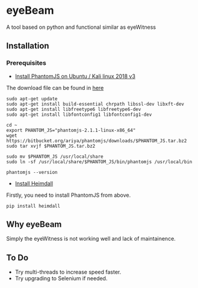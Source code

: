 # eyeBeam

A tool based on python and functional similar as eyeWitness

## Installation

### Prerequisites

- [Install PhantomJS on Ubuntu / Kali linux 2018 v3][1]

The download file can be found in [here][2]

```
sudo apt-get update
sudo apt-get install build-essential chrpath libssl-dev libxft-dev
sudo apt-get install libfreetype6 libfreetype6-dev
sudo apt-get install libfontconfig1 libfontconfig1-dev

cd ~
export PHANTOM_JS="phantomjs-2.1.1-linux-x86_64"
wget https://bitbucket.org/ariya/phantomjs/downloads/$PHANTOM_JS.tar.bz2
sudo tar xvjf $PHANTOM_JS.tar.bz2

sudo mv $PHANTOM_JS /usr/local/share
sudo ln -sf /usr/local/share/$PHANTOM_JS/bin/phantomjs /usr/local/bin

phantomjs --version
```

- [Install Heimdall][3]

Firstly, you need to install PhantomJS from above.

```
pip install heimdall
```

## Why eyeBeam
Simply the eyeWitness is not working well and lack of maintainence.

## To Do
- Try multi-threads to increase speed faster.
- Try upgrading to Selenium if needed.






[1]: https://gist.github.com/julionc/7476620
[2]: http://phantomjs.org/download.html
[3]: https://github.com/DistilledLtd/heimdall
[4]: https://selenium-python.readthedocs.io/

